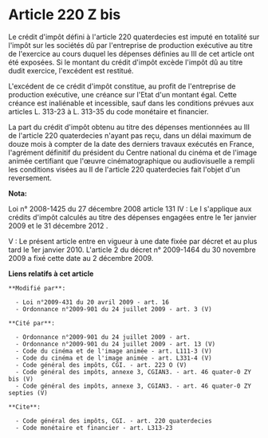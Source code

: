 # Article 220 Z bis

Le crédit d'impôt défini à l'article 220 quaterdecies est imputé en totalité sur l'impôt sur les sociétés dû par l'entreprise
de production exécutive au titre de l'exercice au cours duquel les dépenses définies au III de cet article ont été exposées.
Si le montant du crédit d'impôt excède l'impôt dû au titre dudit exercice, l'excédent est restitué.

L'excédent de ce crédit d'impôt constitue, au profit de l'entreprise de production exécutive, une créance sur l'Etat d'un
montant égal. Cette créance est inaliénable et incessible, sauf dans les conditions prévues aux articles L. 313-23 à L.
313-35 du code monétaire et financier. 

La part du crédit d'impôt obtenu au titre des dépenses mentionnées au III de l'article 220 quaterdecies n'ayant pas reçu,
dans un délai maximum de douze mois à compter de la date des derniers travaux exécutés en France, l'agrément définitif du
président du Centre national du cinéma et de l'image animée certifiant que l'œuvre cinématographique ou audiovisuelle a
rempli les conditions visées au II de l'article 220 quaterdecies fait l'objet d'un reversement.

**Nota:**

Loi n° 2008-1425 du 27 décembre 2008 article 131 IV : Le I s'applique aux crédits d'impôt calculés au titre des dépenses
engagées entre le 1er janvier 2009 et le 31 décembre 2012 .

V : Le présent article entre en vigueur à une date fixée par décret et au plus tard le 1er janvier 2010. L'article 2 du
décret n° 2009-1464 du 30 novembre 2009 a fixé cette date au 2 décembre 2009.

**Liens relatifs à cet article**

	**Modifié par**:

	  - Loi n°2009-431 du 20 avril 2009 - art. 16
	  - Ordonnance n°2009-901 du 24 juillet 2009 - art. 3 (V)

	**Cité par**:

	  - Ordonnance n°2009-901 du 24 juillet 2009 - art.
	  - Ordonnance n°2009-901 du 24 juillet 2009 - art. 13 (V)
	  - Code du cinéma et de l'image animée - art. L111-3 (V)
	  - Code du cinéma et de l'image animée - art. L331-4 (V)
	  - Code général des impôts, CGI. - art. 223 O (V)
	  - Code général des impôts, annexe 3, CGIAN3. - art. 46 quater-0 ZY bis (V)
	  - Code général des impôts, annexe 3, CGIAN3. - art. 46 quater-0 ZY septies (V)

	**Cite**:

	  - Code général des impôts, CGI. - art. 220 quaterdecies
	  - Code monétaire et financier - art. L313-23
